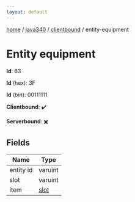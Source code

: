 ```yaml
---
layout: default
---
```


[home](/)  /  [java340](/protocol/java340)  /  [clientbound](/protocol/java340/clientbound)  /  entity-equipment

# Entity equipment

**Id**: 63

**Id** (hex): 3F

**Id** (bin): 00111111

**Clientbound**: ✔️

**Serverbound**: ✖️

## Fields

Name | Type
---|---
entity id | varuint
slot | varuint
item | [slot](/protocol/java340/types/slot)

